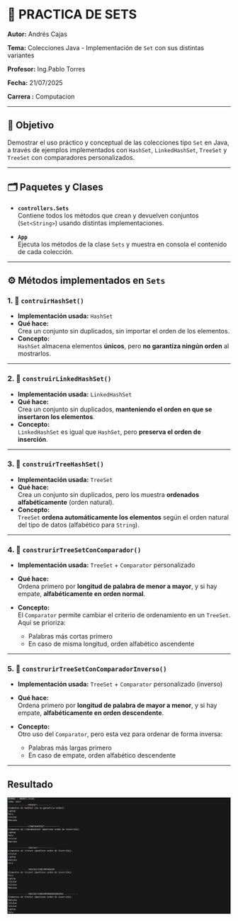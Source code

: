 # 🧠 PRACTICA DE SETS 

**Autor:** Andrés Cajas  

**Tema:** Colecciones Java - Implementación de `Set` con sus distintas variantes

**Profesor:** Ing.Pablo Torres

**Fecha:** 21/07/2025

**Carrera :** Computacion

---

## 📌 Objetivo

Demostrar el uso práctico y conceptual de las colecciones tipo `Set` en Java, a través de ejemplos implementados con `HashSet`, `LinkedHashSet`, `TreeSet` y `TreeSet` con comparadores personalizados.

---

## 🗂️ Paquetes y Clases

- **`controllers.Sets`**  
  Contiene todos los métodos que crean y devuelven conjuntos (`Set<String>`) usando distintas implementaciones.
  
- **`App`**  
  Ejecuta los métodos de la clase `Sets` y muestra en consola el contenido de cada colección.

---

## ⚙️ Métodos implementados en `Sets`

### 1. 🔹 `contruirHashSet()`

- **Implementación usada:** `HashSet`
- **Qué hace:**  
  Crea un conjunto sin duplicados, sin importar el orden de los elementos.
- **Concepto:**  
  `HashSet` almacena elementos **únicos**, pero **no garantiza ningún orden** al mostrarlos.

---

### 2. 🔹 `construirLinkedHashSet()`

- **Implementación usada:** `LinkedHashSet`
- **Qué hace:**  
  Crea un conjunto sin duplicados, **manteniendo el orden en que se insertaron los elementos**.
- **Concepto:**  
  `LinkedHashSet` es igual que `HashSet`, pero **preserva el orden de inserción**.

---

### 3. 🔹 `construirTreeHashSet()`

- **Implementación usada:** `TreeSet`
- **Qué hace:**  
  Crea un conjunto sin duplicados, pero los muestra **ordenados alfabéticamente** (orden natural).
- **Concepto:**  
  `TreeSet` **ordena automáticamente los elementos** según el orden natural del tipo de datos (alfabético para `String`).

---

### 4. 🔹 `construrirTreeSetConComparador()`

- **Implementación usada:** `TreeSet` + `Comparator` personalizado
- **Qué hace:**  
  Ordena primero por **longitud de palabra de menor a mayor**, y si hay empate, **alfabéticamente en orden normal**.
- **Concepto:**  
  El `Comparator` permite cambiar el criterio de ordenamiento en un `TreeSet`. Aquí se prioriza:
  
  - Palabras más cortas primero
  - En caso de misma longitud, orden alfabético ascendente

---

### 5. 🔹 `construrirTreeSetConComparadorInverso()`

- **Implementación usada:** `TreeSet` + `Comparator` personalizado (inverso)
- **Qué hace:**  
  Ordena primero por **longitud de palabra de mayor a menor**, y si hay empate, **alfabéticamente en orden descendente**.
- **Concepto:**  
  Otro uso del `Comparator`, pero esta vez para ordenar de forma inversa:

  - Palabras más largas primero
  - En caso de empate, orden alfabético descendente

---



## Resultado
![Resultado de Ejecucion](SetsConsola.PNG)
